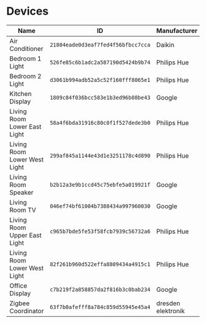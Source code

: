 # Devices

| Name                         | ID                                 | Manufacturer       | Model            | Area        | Type         |
|------------------------------|------------------------------------|--------------------|------------------|-------------|--------------|
| Air Conditioner              | `21804eade0d3eaf7fed4f56bfbcc7cca` | Daikin             | Airbase BRP15B61 | None        | HVAC         |
| Bedroom 1 Light              | `526fe85c6b1adc2a587190d5424b9b74` | Philips Hue        | LWA001           | Bedroom 1   | Light        |
| Bedroom 2 Light              | `d3061b994adb52a5c52f160fff8065e1` | Philips Hue        | LWA001           | Bedroom 2   | Light        |
| Kitchen Display              | `1809c84f036bcc583e1b3ed96b08be43` | Google             | Nest Hub         | Kitchen     | Media Player |
| Living Room Lower East Light | `58a4f6bda31916c80c0f1f527dede3b0` | Philips Hue        | LCA001           | Living Room | Light        |
| Living Room Lower West Light | `299af845a1144e43d1e3251178c4d890` | Philips Hue        | LCA001           | Living Room | Light        |
| Living Room Speaker          | `b2b12a3e9b1ccd45c75ebfe5a019921f` | Google             | Home             | Living Room | Light        |
| Living Room TV               | `046ef74bf61004b7388434a997960030` | Google             | Chromecast Ultra | Living Room | Media Player |
| Living Room Upper East Light | `c965b7bde5fe53f58fcb7939c56732a6` | Philips Hue        | LCA001           | Living Room | Light        |
| Living Room Lower West Light | `82f261b960d522effa8809434a4915c1` | Philips Hue        | LCA001           | Living Room | Light        |
| Office Display               | `c7b219f2a858857da2f816b3c0bab234` | Google             | Nest Hub Max     | Office      | Media Player |
| Zigbee Coordinator           | `63f7b0afefff8a784c859d55945e45a4` | dresden elektronik | ConBee II        | Office      | Other        |
